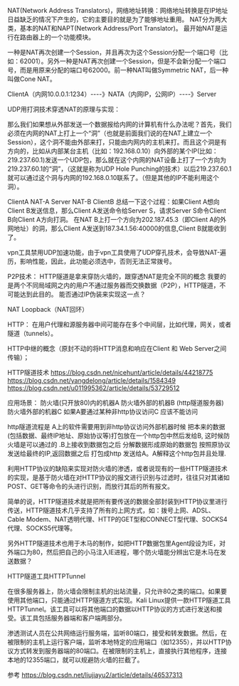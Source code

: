 NAT(Network Address Translators)，网络地址转换：网络地址转换是在IP地址日益缺乏的情况下产生的，它的主要目的就是为了能够地址重用。
NAT分为两大类，基本的NAT和NAPT(Network  Address/Port Translator)。
最开始NAT是运行在路由器上的一个功能模块。


一种是NAT再次创建一个Session，并且再次为这个Session分配一个端口号（比如：62001）。另外一种是NAT再次创建一个Session，但是不会新分配一个端口号，而是用原来分配的端口号62000。前一种NAT叫做Symmetric NAT，后一种叫做Cone NAT。

ClientA（内网10.0.0.1:1234）----》NATA（内网IP，公网IP）----》Server

UDP用打洞技术穿透NAT的原理与实现：

那么我们如果想从外部发送一个数据报给内网的计算机有什么办法呢？首先，我们必须在内网的NAT上打上一个“洞”（也就是前面我们说的在NAT上建立一个Session），这个洞不能由外部来打，只能由内网内的主机来打。而且这个洞是有方向的，比如从内部某台主机（比如：192.168.0.10）向外部的某个IP(比如：219.237.60.1)发送一个UDP包，那么就在这个内网的NAT设备上打了一个方向为219.237.60.1的“洞”，（这就是称为UDP Hole Punching的技术）以后219.237.60.1就可以通过这个洞与内网的192.168.0.10联系了。（但是其他的IP不能利用这个洞）。

ClientA  NAT-A  Server  NAT-B ClientB
总结一下这个过程：如果Client A想向Client B发送信息，那么Client A发送命令给Server S，请求Server S命令Client B向Client A方向打洞。
在NAT B上打一个方向为202.187.45.3（即Client A的外网地址）的洞，那么Client A发送到187.34.1.56:40000的信息,Client B就能收到了。



vpn工具禁用UDP加速功能，由于vpn工具使用了UDP穿孔技术，会导致NAT-遍历，影响性能，因此，此功能必须选中，否则无法正常拨号。




P2P技术：
HTTP隧道是拿来穿防火墙的，跟穿透NAT是完全不同的概念
我要的是两个不同局域网之内的用户不通过服务器而交换数据（P2P），HTTP隧道，不可能达到此目的。
能否通过IP伪装来实现这一点？




NAT Loopback（NAT回环）





HTTP：
在用户代理和源服务器中间可能存在多个中间层，比如代理，网关，或者隧道（tunnels）。


HTTP中继的概念（原封不动的将HTTP消息和响应在Client 和 Web Server之间传输）；



HTTP隧道技术
https://blog.csdn.net/nicehunt/article/details/44218775
https://blog.csdn.net/yangdelong/article/details/1584349
https://blog.csdn.net/u011995362/article/details/53729512

应用场景：
防火墙(只开放80)内的机器A
防火墙外部的机器B  (http隧道服务器)
防火墙外部的机器C 
如果A要通过某种非http协议访问C 应该不能访问

http隧道流程是
A上的软件需要用到非http协议访问外部机器时候 把本来的数据(包括数据、最终IP地址、原始协议等)打包放在一个http包中然后发给B, 这时候防火墙是可以通过的 .B上接收到数据包之后 分解数据形成原始的数据包 按照原协议发送给最终的IP,返回数据之后 打包成http 发送给A。A解释这个http包并且处理.

利用HTTP协议的缺陷来实现对防火墙的渗透，或者说现有的一些HTTP隧道技术的实现，是基于防火墙在对HTTP协议的报文进行识别与过滤时，往往只对其诸如POST、GET等命令的头进行识别，而放行其后的所有报文。

简单的说，HTTP隧道技术就是把所有要传送的数据全部封装到HTTP协议里进行传送，HTTP隧道技术几乎支持了所有的上网方式，如：拨号上网、ADSL、Cable Modem、NAT透明代理、HTTP的GET型和CONNECT型代理、SOCKS4代理、SOCKS5代理等。

   另外HTTP隧道技术也用于木马的制作，如把HTTP数据包里Agent段设为IE，对外端口为80，然后把自己的小马注入IE进程，哪个防火墙能分辨出它是木马在发送数据？

HTTP隧道工具HTTPTunnel

在很多服务器上，防火墙会限制主机的出站流量，只允许80之类的端口。如果要使用其他端口，只能通过HTTP隧道方式实现。Kali Linux提供一款HTTP隧道工具HTTPTunnel。该工具可以将其他端口的数据以HTTP协议的方式进行发送和接受。该工具包括服务器端和客户端两部分。

渗透测试人员在公共网络运行服务端，监听80端口，接受和转发数据。然后，在被限制的主机上运行客户端，监听本地特定的应用端口（如12355），并以HTTP协议方式转发到服务器端的80端口。在被限制的主机上，直接执行其他程序，连接本地的12355端口，就可以规避防火墙的拦截了。






参考
https://blog.csdn.net/liujiayu2/article/details/46537313


